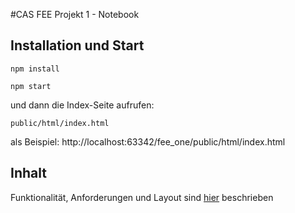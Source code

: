 

#CAS FEE Projekt 1 -  Notebook

## Installation und Start

```
npm install

npm start

```
und dann die Index-Seite aufrufen:  
```
public/html/index.html
```
als Beispiel: http://localhost:63342/fee_one/public/html/index.html
## Inhalt
Funktionalität, Anforderungen und Layout sind [hier](./doc/Projekt_1.pdf) beschrieben
